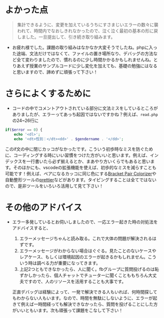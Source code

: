 # よかった点
> 集計できるように、変更を加えているうちにすさまじいエラーの数々に襲われて、時間内でなおしきれなかったので、泣く泣く最初の基本の形に戻しました。一旦提出して、引き続き取り組みます。
- お疲れ様でした。課題の取り組みはなかなか大変そうでしたね。phpに入った途端、文法だけではなくて、ファイルの置き場所なり、デバッグの方法など全て変わりましたので、慣れるのに少し時間かかるかもしれませんね。とりあえず授業のサンプルコードに少し変化を加えても、基礎の勉強にはなると思いますので、諦めずに頑張って下さい！

# さらによくするために
- コードの中でコメントアウトされている部分に文法ミスをしているところがありましたが、エラーってあっち起因ではないですかね？例えば、`read.php`の24~26行に
```php
if($error == 0) {
    echo '<dl>';
    echo '<dt>性別：</dt><dd>' . $gendername . '</dd>';  
```
このif文の中に閉じカッコがなかったです。こういう初歩時なミスを防ぐために、コーディングする時にいい習慣をつけた方がいいと思います。例えば、インデックスを一行書いたら必ず揃えるとか、まあやり方いくらでもあると思います。そのほかにも、vscodeの拡張機能を使えば、初歩的なミスを減らすことも可能です！例えば、ペアになるカッコに同じ色にする[Bracket Pair Colorizer](https://marketplace.visualstudio.com/items?itemName=CoenraadS.bracket-pair-colorizer-2)や自動整形ツールの[prettier](https://prettier.io/)などがあります。タイピングすることは全てではないので、是非ツールをいろいろ活用して見て下さい！


# その他のアドバイス
- エラー多発しているとお伺いしましたので、一応エラー起きた時の対処法をアドバイスすると、
  1. エラーメッセージちゃんと読み取る。これで大体の問題が解決されるはずです。
  2. エラーメッセージがわからない場合はぐぐる。見たことのないケースやレアケース、もしくは環境起因のエラーが起きるかもしれません。こういう時は調べる力が重要になってきます。
  3. 上記2つともできなかったら、人に聞く。fbグループに質問投げるのは恥ずかしかったら、個人チャットでチューターに聞くことももちろん大丈夫ですので、人のリソースを活用することも大事です。

  正直デバッグは経験によって、一発で解決できる人もいれば、何時間探してもわからない人もいます。なので、時間を無駄にしないように、エラーが起きて例えば一時間経っても解決できなかったら、質問を投げることにした方がいいともいます。次も頑張って課題をこなして下さい！

